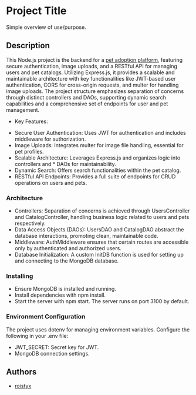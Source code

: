 # Project Title

Simple overview of use/purpose.

## Description

This Node.js project is the backend for a [pet adoption platform](https://github.com/roistyx/pet-adoption-frontend), featuring secure authentication, image uploads, and a RESTful API for managing users and pet catalogs. Utilizing Express.js, it provides a scalable and maintainable architecture with key functionalities like JWT-based user authentication, CORS for cross-origin requests, and multer for handling image uploads. The project structure emphasizes separation of concerns through distinct controllers and DAOs, supporting dynamic search capabilities and a comprehensive set of endpoints for user and pet management.

- Key Features:

* Secure User Authentication: Uses JWT for authentication and includes middleware for authorization.
* Image Uploads: Integrates multer for image file handling, essential for pet profiles.
* Scalable Architecture: Leverages Express.js and organizes logic into controllers and \* DAOs for maintainability.
* Dynamic Search: Offers search functionalities within the pet catalog.
* RESTful API Endpoints: Provides a full suite of endpoints for CRUD operations on users and pets.

### Architecture

- Controllers: Separation of concerns is achieved through UsersController and CatalogController, handling business logic related to users and pets respectively.
- Data Access Objects (DAOs): UsersDAO and CatalogDAO abstract the database interactions, promoting clean, maintainable code.
- Middleware: AuthMiddleware ensures that certain routes are accessible only by authenticated and authorized users.
- Database Initialization: A custom InitDB function is used for setting up and connecting to the MongoDB database.

### Installing

- Ensure MongoDB is installed and running.
- Install dependencies with npm install.
- Start the server with npm start. The server runs on port 3100 by default.

### Environment Configuration

The project uses dotenv for managing environment variables. Configure the following in your .env file:

- JWT_SECRET: Secret key for JWT.
- MongoDB connection settings.

## Authors

- [roistyx](https://github.com/roistyx)
